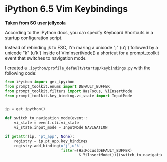 # iPython 6.5 Vim Keybindings

**Taken from [SO](https://stackoverflow.com/questions/38443907/how-does-one-set-specific-vim-bindings-in-ipython-5-0-0/38810821#38810821) user [jellycola](https://stackoverflow.com/users/2340015/jellycola)**


According to the IPython docs, you can specify Keyboard Shortcuts in a startup configuration script.

Instead of rebinding jk to ESC, I'm making a unicode "j" (u'j') followed by a unicode "k" (u'k') inside of VimInsertMode() a shortcut for a prompt_toolkit event that switches to navigation mode.

I created a `.ipython/profile_default/startup/keybindings.py` with the following code:

```python
from IPython import get_ipython
from prompt_toolkit.enums import DEFAULT_BUFFER
from prompt_toolkit.filters import HasFocus, ViInsertMode
from prompt_toolkit.key_binding.vi_state import InputMode


ip = get_ipython()

def switch_to_navigation_mode(event):
    vi_state = event.cli.vi_state
    vi_state.input_mode = InputMode.NAVIGATION

if getattr(ip, 'pt_app', None):
    registry = ip.pt_app.key_bindings
    registry.add_binding(u'j',u'k',
                         filter=(HasFocus(DEFAULT_BUFFER)
                                 & ViInsertMode()))(switch_to_navigation_mode)

```
